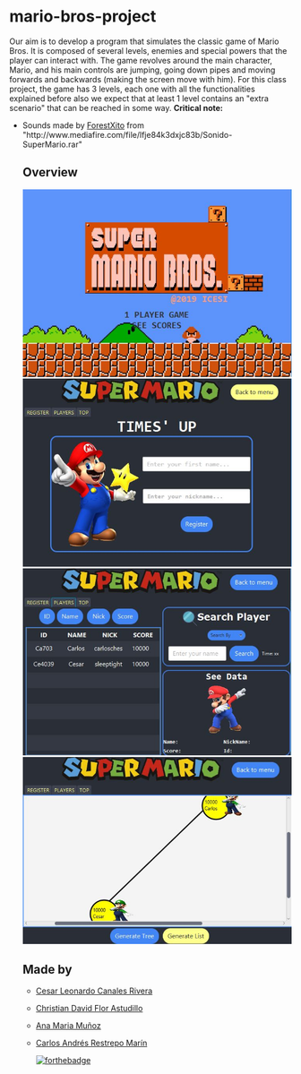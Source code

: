 # mario-bros-project
Our aim is to develop a program that simulates the classic game of Mario Bros. It is composed of several levels, enemies and special powers that the player can interact with. The game revolves around the main character, Mario, and his main controls are jumping, going down pipes and moving forwards and backwards (making the screen move with him). For this class project, the game has 3 levels, each one with all the functionalities explained before also we expect that at least 1 level contains an "extra scenario" that can be reached in some way.
<b>Critical note:</b><br>
  <ul>
  <li><div> Sounds made by <a href="https://www.youtube.com/watch?v=vDkmpBBvcLg" title="ForestXito">ForestXito</a> from "http://www.mediafire.com/file/lfje84k3dxjc83b/Sonido-SuperMario.rar" </a></div></li>
  
  ## Overview
  ![Overview](overview/Captura1.JPG?raw=true)  
  ![Overview](overview/Captura2.JPG?raw=true) 
  ![Overview](overview/Captura3.JPG?raw=true) 
  ![Overview](overview/Captura4.JPG?raw=true) 
  
  ## Made by
+ [Cesar Leonardo Canales Rivera](https://github.com/Sleeptightt "Cesar Canales")
+ [Christian David Flor Astudillo](https://github.com/ChristianFlor "Christian Flor")
+ [Ana Maria Muñoz](https://github.com/anamvgd "Ana Maria Muñoz")
+ [Carlos Andrés Restrepo Marín](https://github.com/Carlosches "Carlos Restrepo")
  
  [![forthebadge](https://forthebadge.com/images/badges/made-with-java.svg)](https://forthebadge.com)
